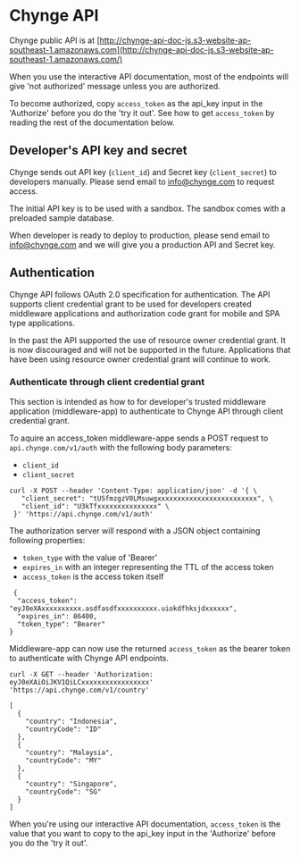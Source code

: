 # Chynge API

Chynge public API is at [http://chynge-api-doc-js.s3-website-ap-southeast-1.amazonaws.com](http://chynge-api-doc-js.s3-website-ap-southeast-1.amazonaws.com/)

When you use the interactive API documentation, most of the endpoints will
give 'not authorized' message unless you are authorized.

To become authorized, copy `access_token` as the api_key input in the 'Authorize'
before you do the 'try it out'. See how to get `access_token` by reading the rest
of the documentation below.

## Developer's API key and secret

Chynge sends out API key (`client_id`) and Secret key (`client_secret`) to
developers manually. Please send email to info@chynge.com to request access.

The initial API key is to be used with a sandbox. The sandbox comes with a 
preloaded sample database.

When developer is ready to deploy to production, please send email
to info@chynge.com and we will give you a production API and Secret key.

## Authentication

Chynge API follows OAuth 2.0 specification for authentication. The API 
supports client credential grant to be used for developers created
middleware applications and authorization code grant for mobile and SPA
type applications.

In the past the API supported the use of resource owner credential grant.
It is now discouraged and will not be supported in the future. Applications
that have been using resource owner credential grant will continue to work.

### Authenticate through client credential grant

This section is intended as how to for developer's trusted middleware
application (middleware-app) to authenticate to Chynge API through client
credential grant.

To aquire an access_token middleware-appe sends a POST request to 
`api.chynge.com/v1/auth` with the following body parameters:
- `client_id`
- `client_secret`

```
curl -X POST --header 'Content-Type: application/json' -d '{ \ 
   "client_secret": "tUSfmzgzV0LMsuwgxxxxxxxxxxxxxxxxxxxxxxxxx", \ 
   "client_id": "U3kTfxxxxxxxxxxxxxxx" \ 
 }' 'https://api.chynge.com/v1/auth'
``` 

The authorization server will respond with a JSON object containing
following properties:
- `token_type` with the value of 'Bearer'
- `expires_in` with an integer representing the TTL of the access token
- `access_token` is the access token itself

```
 {
  "access_token": "eyJ0eXAxxxxxxxxxx.asdfasdfxxxxxxxxxx.uiokdfhksjdxxxxxx",
  "expires_in": 86400,
  "token_type": "Bearer"
}
```

Middleware-app can now use the returned `access_token` as the bearer token
to authenticate with Chynge API endpoints.

```
curl -X GET --header 'Authorization: eyJ0eXAiOiJKV1QiLCxxxxxxxxxxxxxxxxx' 'https://api.chynge.com/v1/country'
```

```
[
  {
    "country": "Indonesia",
    "countryCode": "ID"
  },
  {
    "country": "Malaysia",
    "countryCode": "MY"
  },
  {
    "country": "Singapore",
    "countryCode": "SG"
  }
]
```

When you're using our interactive API documentation, `access_token` is
the value that you want to copy to the api_key input in the 'Authorize'
before you do the 'try it out'.
